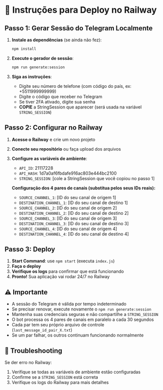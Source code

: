 # 🚀 Instruções para Deploy no Railway

## Passo 1: Gerar Sessão do Telegram Localmente

1. **Instale as dependências** (se ainda não fez):
   ```bash
   npm install
   ```

2. **Execute o gerador de sessão**:
   ```bash
   npm run generate:session
   ```

3. **Siga as instruções**:
   - Digite seu número de telefone (com código do país, ex: +5511999999999)
   - Digite o código que receber no Telegram
   - Se tiver 2FA ativado, digite sua senha
   - **COPIE** a StringSession que aparecer (será usada na variável `STRING_SESSION`)

## Passo 2: Configurar no Railway

1. **Acesse o Railway** e crie um novo projeto
2. **Conecte seu repositório** ou faça upload dos arquivos
3. **Configure as variáveis de ambiente**:
   - `API_ID`: 21117228
   - `API_HASH`: 1d7a0af6fbdafe916ac803e444bc2100
   - `STRING_SESSION`: [cole a StringSession que você copiou no passo 1]
   
   **Configuração dos 4 pares de canais (substitua pelos seus IDs reais):**
   - `SOURCE_CHANNEL_1`: [ID do seu canal de origem 1]
   - `DESTINATION_CHANNEL_1`: [ID do seu canal de destino 1]
   - `SOURCE_CHANNEL_2`: [ID do seu canal de origem 2]
   - `DESTINATION_CHANNEL_2`: [ID do seu canal de destino 2]
   - `SOURCE_CHANNEL_3`: [ID do seu canal de origem 3]
   - `DESTINATION_CHANNEL_3`: [ID do seu canal de destino 3]
   - `SOURCE_CHANNEL_4`: [ID do seu canal de origem 4]
   - `DESTINATION_CHANNEL_4`: [ID do seu canal de destino 4]

## Passo 3: Deploy

1. **Start Command**: use `npm start` (executa `index.js`)
2. **Faça o deploy**
3. **Verifique os logs** para confirmar que está funcionando
4. **Pronto!** Sua aplicação vai rodar 24/7 no Railway

## ⚠️ Importante

- A sessão do Telegram é válida por tempo indeterminado
- Se precisar renovar, execute novamente o `npm run generate:session`
- Mantenha suas credenciais seguras e não compartilhe a `STRING_SESSION`
- O bot processa os 4 pares de canais em paralelo a cada 30 segundos
- Cada par tem seu próprio arquivo de controle (`last_message_id_pair_X.txt`)
- Se um par falhar, os outros continuam funcionando normalmente

## 🔧 Troubleshooting

Se der erro no Railway:
1. Verifique se todas as variáveis de ambiente estão configuradas
2. Confirme se a `STRING_SESSION` está correta
3. Verifique os logs do Railway para mais detalhes
